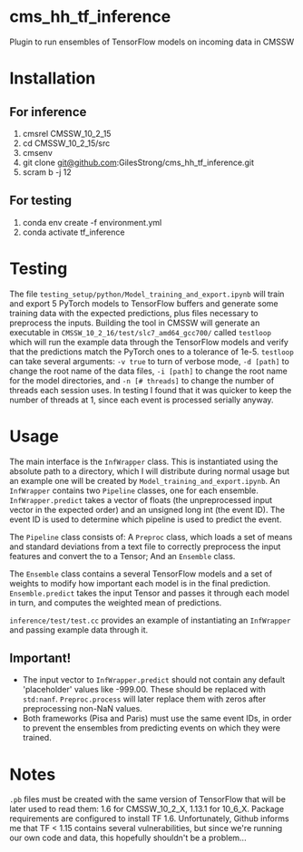 # cms_hh_tf_inference
Plugin to run ensembles of TensorFlow models on incoming data in CMSSW

# Installation

## For inference

1. cmsrel CMSSW_10_2_15
1. cd CMSSW_10_2_15/src
1. cmsenv
1. git clone git@github.com:GilesStrong/cms_hh_tf_inference.git
1. scram b -j 12

## For testing

1. conda env create -f environment.yml
1. conda activate tf_inference

# Testing

The file `testing_setup/python/Model_training_and_export.ipynb` will train and export 5 PyTorch models to TensorFlow buffers and generate some training data with the expected predictions, plus files necessary to preprocess the inputs.
Building the tool in CMSSW will generate an executable in `CMSSW_10_2_16/test/slc7_amd64_gcc700/` called `testloop` which will run the example data through the TensorFlow models and verify that the predictions match the PyTorch ones to a tolerance of 1e-5. `testloop` can take several arguments: `-v true` to turn of verbose mode, `-d [path]` to change the root name of the data files, `-i [path]` to change the root name for the model directories, and `-n [# threads]` to change the number of threads each session uses. In testing I found that it was quicker to keep the number of threads at 1, since each event is processed serially anyway.

# Usage

The main interface is the `InfWrapper` class. This is instantiated using the absolute path to a directory, which I will distribute during normal usage but an example one will be created by `Model_training_and_export.ipynb`. An `InfWrapper` contains two `Pipeline` classes, one for each ensemble. `InfWrapper.predict` takes a vector of floats (the unpreprocessed input vector in the expected order) and an unsigned long int (the event ID). The event ID is used to determine which pipeline is used to predict the event.

The `Pipeline` class consists of: A `Preproc` class, which loads a set of means and standard deviations from a text file to correctly preprocess the input features and convert the to a Tensor; And an `Ensemble` class.

The `Ensemble` class contains a several TensorFlow models and a set of weights to modify how important each model is in the final prediction. `Ensemble.predict` takes the input Tensor and passes it through each model in turn, and computes the weighted mean of predictions.

`inference/test/test.cc` provides an example of instantiating an `InfWrapper` and passing example data through it.

## Important!

- The input vector to `InfWrapper.predict` should not contain any default 'placeholder' values like -999.00. These should be replaced with `std:nanf`. `Preproc.process` will later replace them with zeros after preprocessing non-NaN values.
- Both frameworks (Pisa and Paris) must use the same event IDs, in order to prevent the ensembles from predicting events on which they were trained. 


# Notes

`.pb` files must be created with the same version of TensorFlow that will be later used to read them: 1.6 for CMSSW_10_2_X, 1.13.1 for 10_6_X. Package requirements are configured to install TF 1.6. Unfortunately, Github informs me that TF < 1.15 contains several vulnerabilities, but since we're running our own code and data, this hopefully shouldn't be a problem...
